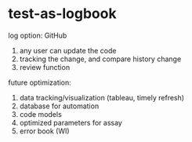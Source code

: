 # test-as-logbook
log option: GitHub
1. any user can update the code
2. tracking the change, and compare history change
3. review function

future optimization:
1. data tracking/visualization (tableau, timely refresh)
2. database for automation
3. code models
4. optimized parameters for assay
5. error book (WI)

